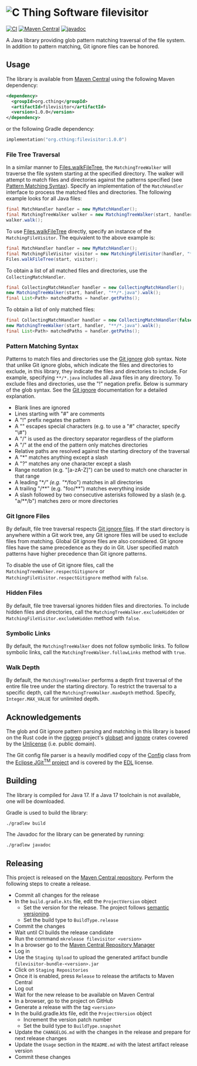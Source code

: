 # ![C Thing Software](https://www.cthing.com/branding/CThingSoftware-57x60.png "C Thing Software") filevisitor

[![CI](https://github.com/cthing/filevisitor/actions/workflows/ci.yml/badge.svg)](https://github.com/cthing/filevisitor/actions/workflows/ci.yml)
[![Maven Central](https://maven-badges.herokuapp.com/maven-central/org.cthing/filevisitor/badge.svg)](https://maven-badges.herokuapp.com/maven-central/org.cthing/filevisitor)
[![javadoc](https://javadoc.io/badge2/org.cthing/filevisitor/javadoc.svg)](https://javadoc.io/doc/org.cthing/filevisitor)

A Java library providing glob pattern matching traversal of the file system. In addition to pattern matching,
Git ignore files can be honored.

## Usage
The library is available from [Maven Central](https://repo.maven.apache.org/maven2/org/cthing/filevisitor/) using
the following Maven dependency:
```xml
<dependency>
  <groupId>org.cthing</groupId>
  <artifactId>filevisitor</artifactId>
  <version>1.0.0</version>
</dependency>
```
or the following Gradle dependency:
```kotlin
implementation("org.cthing:filevisitor:1.0.0")
```

### File Tree Traversal
In a similar manner to [Files.walkFileTree](https://docs.oracle.com/en/java/javase/17/docs/api/java.base/java/nio/file/Files.html#walkFileTree(java.nio.file.Path,java.util.Set,int,java.nio.file.FileVisitor)),
the `MatchingTreeWalker` will traverse the file system starting at the specified directory. The walker will attempt
to match files and directories against the patterns specified (see [Pattern Matching Syntax](#pattern-matching-syntax)).
Specify an implementation of the `MatchHandler` interface to process the matched files and directories. The following
example looks for all Java files:

```java
final MatchHandler handler = new MyMatchHandler();
final MatchingTreeWalker walker = new MatchingTreeWalker(start, handler, "**/*.java");
walker.walk();
```

To use [Files.walkFileTree](https://docs.oracle.com/en/java/javase/17/docs/api/java.base/java/nio/file/Files.html#walkFileTree(java.nio.file.Path,java.util.Set,int,java.nio.file.FileVisitor))
directly, specify an instance of the `MatchingFileVisitor`.  The equivalent to the above example is:

```java
final MatchHandler handler = new MyMatchHandler();
final MatchingFileVisitor visitor = new MatchingFileVisitor(handler, "**/*.java");
Files.walkFileTree(start, visitor);
```

To obtain a list of all matched files and directories, use the `CollectingMatchHandler`.

```java
final CollectingMatchHandler handler = new CollectingMatchHandler();
new MatchingTreeWalker(start, handler, "**/*.java").walk();
final List<Path> matchedPaths = handler.getPaths();
```

To obtain a list of only matched files:

```java
final CollectingMatchHandler handler = new CollectingMatchHandler(false);
new MatchingTreeWalker(start, handler, "**/*.java").walk();
final List<Path> matchedPaths = handler.getPaths();
```

### Pattern Matching Syntax
Patterns to match files and directories use the [Git ignore](https://git-scm.com/docs/gitignore#_pattern_format)
glob syntax. Note that unlike Git ignore globs, which indicate the files and directories to exclude, in this
library, they indicate the files and directories to include. For example, specifying `**/*.java` includes
all Java files in any directory. To exclude files and directories, use the "!" negation prefix. Below is summary
of the glob syntax. See the [Git ignore](https://git-scm.com/docs/gitignore#_pattern_format) documentation for a
detailed explanation.

* Blank lines are ignored
* Lines starting with "#" are comments
* A "!" prefix negates the pattern
* A "\" escapes special characters (e.g. to use a "#" character, specify "\\#")
* A "/" is used as the directory separator regardless of the platform
* A "/" at the end of the pattern only matches directories
* Relative paths are resolved against the starting directory of the traversal
* A "*" matches anything except a slash
* A "?" matches any one character except a slash
* Range notation (e.g. "\[a-zA-Z]") can be used to match one character in that range
* A leading "\**/" (e.g. "\**/foo") matches in all directories
* A trailing "/\**" (e.g. "foo/**") matches everything inside
* A slash followed by two consecutive asterisks followed by a slash (e.g. "a/**/b") matches zero or more directories

### Git Ignore Files
By default, file tree traversal respects [Git ignore files](https://git-scm.com/docs/gitignore). If the start directory
is anywhere within a Git work tree, any Git ignore files will be used to exclude files from matching. Global Git
ignore files are also considered. Git ignore files have the same precedence as they do in Git. User specified match
patterns have higher precedence than Git ignore patterns.

To disable the use of Git ignore files, call the `MatchingTreeWalker.respectGitignore` or
`MatchingFileVisitor.respectGitignore` method with `false`.

### Hidden Files
By default, file tree traversal ignores hidden files and directories. To include hidden files and directories, call
the `MatchingTreeWalker.excludeHidden` or `MatchingFileVisitor.excludeHidden` method with `false`.

### Symbolic Links
By default, the `MatchingTreeWalker` does not follow symbolic links. To follow symbolic links, call the
`MatchingTreeWalker.followLinks` method with `true`.

### Walk Depth
By default, the `MatchingTreeWalker` performs a depth first traversal of the entire file tree under the starting
directory. To restrict the traversal to a specific depth, call the `MatchingTreeWalker.maxDepth` method. Specify,
`Integer.MAX_VALUE` for unlimited depth.

## Acknowledgements
The glob and Git ignore pattern parsing and matching in this library is based on the Rust code in the
[ripgrep](https://github.com/BurntSushi/ripgrep) project's
[globset](https://github.com/BurntSushi/ripgrep/tree/master/crates/globset) and
[ignore](https://github.com/BurntSushi/ripgrep/tree/master/crates/ignore) crates covered by the
[Unlicense](http://unlicense.org/) (i.e. public domain).

The Git config file parser is a heavily modified copy of the
[Config](https://eclipse.googlesource.com/jgit/jgit/+/refs/heads/master/org.eclipse.jgit/src/org/eclipse/jgit/lib/Config.java)
class from the [Eclipse JGit<sup>TM</sup> project](https://www.eclipse.org/jgit/) and is covered by the
[EDL](https://www.eclipse.org/org/documents/edl-v10.php) license.

## Building
The library is compiled for Java 17. If a Java 17 toolchain is not available, one will be downloaded.

Gradle is used to build the library:
```bash
./gradlew build
```
The Javadoc for the library can be generated by running:
```bash
./gradlew javadoc
```

## Releasing
This project is released on the [Maven Central repository](https://central.sonatype.com/artifact/org.cthing/filevisitor).
Perform the following steps to create a release.

- Commit all changes for the release
- In the `build.gradle.kts` file, edit the `ProjectVersion` object
    - Set the version for the release. The project follows [semantic versioning](https://semver.org/).
    - Set the build type to `BuildType.release`
- Commit the changes
- Wait until CI builds the release candidate
- Run the command `mkrelease filevisitor <version>`
- In a browser go to the [Maven Central Repository Manager](https://s01.oss.sonatype.org/)
- Log in
- Use the `Staging Upload` to upload the generated artifact bundle `filevisitor-bundle-<version>.jar`
- Click on `Staging Repositories`
- Once it is enabled, press `Release` to release the artifacts to Maven Central
- Log out
- Wait for the new release to be available on Maven Central
- In a browser, go to the project on GitHub
- Generate a release with the tag `<version>`
- In the build.gradle.kts file, edit the `ProjectVersion` object
    - Increment the version patch number
    - Set the build type to `BuildType.snapshot`
- Update the `CHANGELOG.md` with the changes in the release and prepare for next release changes
- Update the `Usage` section in the `README.md` with the latest artifact release version
- Commit these changes
